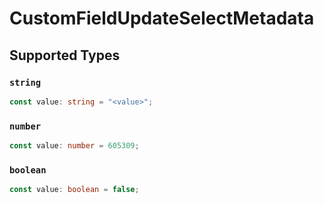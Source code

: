 # CustomFieldUpdateSelectMetadata


## Supported Types

### `string`

```typescript
const value: string = "<value>";
```

### `number`

```typescript
const value: number = 605309;
```

### `boolean`

```typescript
const value: boolean = false;
```

